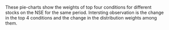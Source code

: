 These pie-charts show the weights of top four conditions for different stocks on the NSE for the same period.
Intersting observation is the change in the top 4 conditions and the change in the distribution weights among them.
